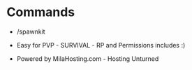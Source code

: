 # Commands
- /spawnkit

- Easy for PVP - SURVIVAL - RP and Permissions includes :)

- Powered by MilaHosting.com - Hosting Unturned
